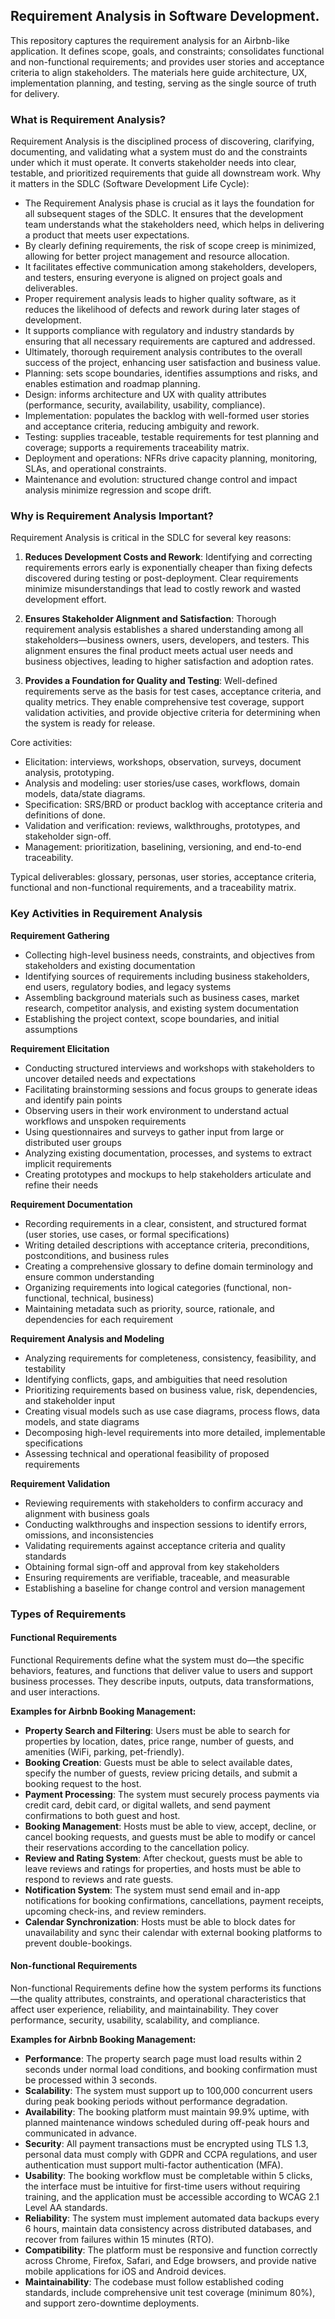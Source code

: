 ## Requirement Analysis in Software Development.

This repository captures the requirement analysis for an Airbnb-like application. It defines scope, goals, and constraints; consolidates functional and non-functional requirements; and provides user stories and acceptance criteria to align stakeholders. The materials here guide architecture, UX, implementation planning, and testing, serving as the single source of truth for delivery.

### What is Requirement Analysis?

Requirement Analysis is the disciplined process of discovering, clarifying, documenting, and validating what a system must do and the constraints under which it must operate. It converts stakeholder needs into clear, testable, and prioritized requirements that guide all downstream work.
Why it matters in the SDLC (Software Development Life Cycle):
- The Requirement Analysis phase is crucial as it lays the foundation for all subsequent stages of the SDLC. It ensures that the development team understands what the stakeholders need, which helps in delivering a product that meets user expectations.
- By clearly defining requirements, the risk of scope creep is minimized, allowing for better project management and resource allocation.
- It facilitates effective communication among stakeholders, developers, and testers, ensuring everyone is aligned on project goals and deliverables.
- Proper requirement analysis leads to higher quality software, as it reduces the likelihood of defects and rework during later stages of development.
- It supports compliance with regulatory and industry standards by ensuring that all necessary requirements are captured and addressed.
- Ultimately, thorough requirement analysis contributes to the overall success of the project, enhancing user satisfaction and business value.
- Planning: sets scope boundaries, identifies assumptions and risks, and enables estimation and roadmap planning.
- Design: informs architecture and UX with quality attributes (performance, security, availability, usability, compliance).
- Implementation: populates the backlog with well-formed user stories and acceptance criteria, reducing ambiguity and rework.
- Testing: supplies traceable, testable requirements for test planning and coverage; supports a requirements traceability matrix.
- Deployment and operations: NFRs drive capacity planning, monitoring, SLAs, and operational constraints.
- Maintenance and evolution: structured change control and impact analysis minimize regression and scope drift.

### Why is Requirement Analysis Important?

Requirement Analysis is critical in the SDLC for several key reasons:

1. **Reduces Development Costs and Rework**: Identifying and correcting requirements errors early is exponentially cheaper than fixing defects discovered during testing or post-deployment. Clear requirements minimize misunderstandings that lead to costly rework and wasted development effort.

2. **Ensures Stakeholder Alignment and Satisfaction**: Thorough requirement analysis establishes a shared understanding among all stakeholders—business owners, users, developers, and testers. This alignment ensures the final product meets actual user needs and business objectives, leading to higher satisfaction and adoption rates.

3. **Provides a Foundation for Quality and Testing**: Well-defined requirements serve as the basis for test cases, acceptance criteria, and quality metrics. They enable comprehensive test coverage, support validation activities, and provide objective criteria for determining when the system is ready for release.

Core activities:
- Elicitation: interviews, workshops, observation, surveys, document analysis, prototyping.
- Analysis and modeling: user stories/use cases, workflows, domain models, data/state diagrams.
- Specification: SRS/BRD or product backlog with acceptance criteria and definitions of done.
- Validation and verification: reviews, walkthroughs, prototypes, and stakeholder sign-off.
- Management: prioritization, baselining, versioning, and end-to-end traceability.

Typical deliverables: glossary, personas, user stories, acceptance criteria, functional and non-functional requirements, and a traceability matrix.

### Key Activities in Requirement Analysis

**Requirement Gathering**
- Collecting high-level business needs, constraints, and objectives from stakeholders and existing documentation
- Identifying sources of requirements including business stakeholders, end users, regulatory bodies, and legacy systems
- Assembling background materials such as business cases, market research, competitor analysis, and existing system documentation
- Establishing the project context, scope boundaries, and initial assumptions

**Requirement Elicitation**
- Conducting structured interviews and workshops with stakeholders to uncover detailed needs and expectations
- Facilitating brainstorming sessions and focus groups to generate ideas and identify pain points
- Observing users in their work environment to understand actual workflows and unspoken requirements
- Using questionnaires and surveys to gather input from large or distributed user groups
- Analyzing existing documentation, processes, and systems to extract implicit requirements
- Creating prototypes and mockups to help stakeholders articulate and refine their needs

**Requirement Documentation**
- Recording requirements in a clear, consistent, and structured format (user stories, use cases, or formal specifications)
- Writing detailed descriptions with acceptance criteria, preconditions, postconditions, and business rules
- Creating a comprehensive glossary to define domain terminology and ensure common understanding
- Organizing requirements into logical categories (functional, non-functional, technical, business)
- Maintaining metadata such as priority, source, rationale, and dependencies for each requirement

**Requirement Analysis and Modeling**
- Analyzing requirements for completeness, consistency, feasibility, and testability
- Identifying conflicts, gaps, and ambiguities that need resolution
- Prioritizing requirements based on business value, risk, dependencies, and stakeholder input
- Creating visual models such as use case diagrams, process flows, data models, and state diagrams
- Decomposing high-level requirements into more detailed, implementable specifications
- Assessing technical and operational feasibility of proposed requirements

**Requirement Validation**
- Reviewing requirements with stakeholders to confirm accuracy and alignment with business goals
- Conducting walkthroughs and inspection sessions to identify errors, omissions, and inconsistencies
- Validating requirements against acceptance criteria and quality standards
- Obtaining formal sign-off and approval from key stakeholders
- Ensuring requirements are verifiable, traceable, and measurable
- Establishing a baseline for change control and version management


### Types of Requirements

#### Functional Requirements

Functional Requirements define what the system must do—the specific behaviors, features, and functions that deliver value to users and support business processes. They describe inputs, outputs, data transformations, and user interactions.

**Examples for Airbnb Booking Management:**

- **Property Search and Filtering**: Users must be able to search for properties by location, dates, price range, number of guests, and amenities (WiFi, parking, pet-friendly).
- **Booking Creation**: Guests must be able to select available dates, specify the number of guests, review pricing details, and submit a booking request to the host.
- **Payment Processing**: The system must securely process payments via credit card, debit card, or digital wallets, and send payment confirmations to both guest and host.
- **Booking Management**: Hosts must be able to view, accept, decline, or cancel booking requests, and guests must be able to modify or cancel their reservations according to the cancellation policy.
- **Review and Rating System**: After checkout, guests must be able to leave reviews and ratings for properties, and hosts must be able to respond to reviews and rate guests.
- **Notification System**: The system must send email and in-app notifications for booking confirmations, cancellations, payment receipts, upcoming check-ins, and review reminders.
- **Calendar Synchronization**: Hosts must be able to block dates for unavailability and sync their calendar with external booking platforms to prevent double-bookings.

#### Non-functional Requirements

Non-functional Requirements define how the system performs its functions—the quality attributes, constraints, and operational characteristics that affect user experience, reliability, and maintainability. They cover performance, security, usability, scalability, and compliance.

**Examples for Airbnb Booking Management:**

- **Performance**: The property search page must load results within 2 seconds under normal load conditions, and booking confirmation must be processed within 3 seconds.
- **Scalability**: The system must support up to 100,000 concurrent users during peak booking periods without performance degradation.
- **Availability**: The booking platform must maintain 99.9% uptime, with planned maintenance windows scheduled during off-peak hours and communicated in advance.
- **Security**: All payment transactions must be encrypted using TLS 1.3, personal data must comply with GDPR and CCPA regulations, and user authentication must support multi-factor authentication (MFA).
- **Usability**: The booking workflow must be completable within 5 clicks, the interface must be intuitive for first-time users without requiring training, and the application must be accessible according to WCAG 2.1 Level AA standards.
- **Reliability**: The system must implement automated data backups every 6 hours, maintain data consistency across distributed databases, and recover from failures within 15 minutes (RTO).
- **Compatibility**: The platform must be responsive and function correctly across Chrome, Firefox, Safari, and Edge browsers, and provide native mobile applications for iOS and Android devices.
- **Maintainability**: The codebase must follow established coding standards, include comprehensive unit test coverage (minimum 80%), and support zero-downtime deployments.

